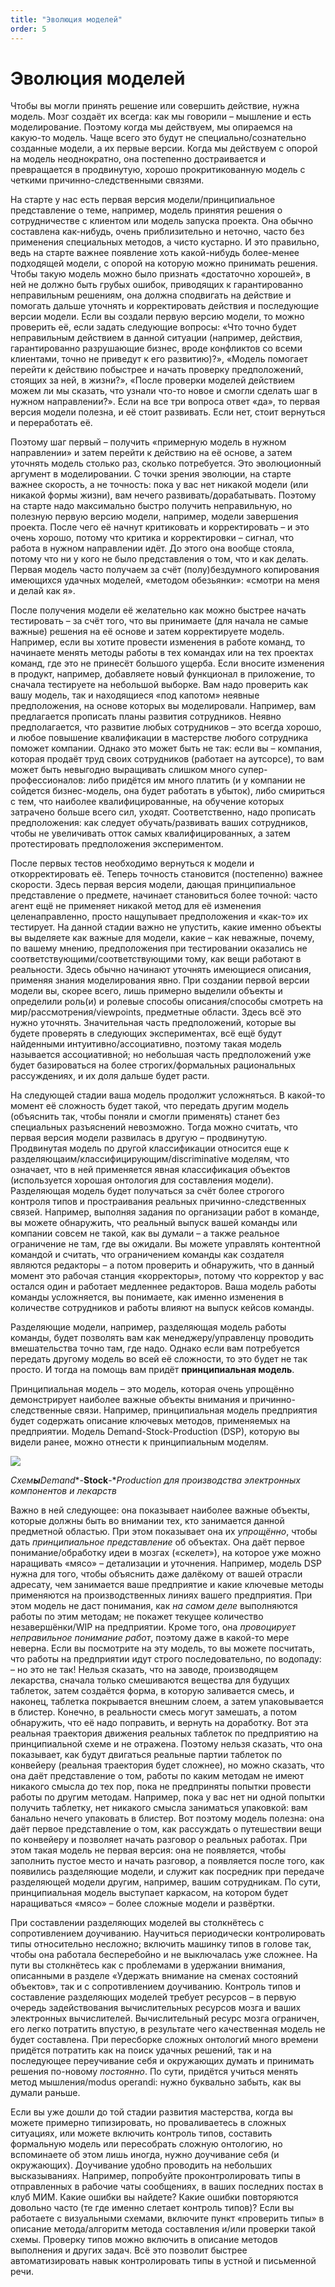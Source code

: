 ```yaml
---
title: "Эволюция моделей"
order: 5
---
```


# Эволюция моделей

Чтобы вы могли принять решение или совершить действие, нужна модель. Мозг создаёт их всегда: как мы говорили – мышление и есть моделирование. Поэтому когда мы действуем, мы опираемся на какую-то модель. Чаще всего это будут не специально/сознательно созданные модели, а их первые версии. Когда мы действуем с опорой на модель неоднократно, она постепенно достраивается и превращается в продвинутую, хорошо прокритикованную модель с четкими причинно-следственными связями.

На старте у нас есть первая версия модели/принципиальное представление о теме, например, модель принятия решения о сотрудничестве с клиентом или модель запуска проекта. Она обычно составлена как-нибудь, очень приблизительно и неточно, часто без применения специальных методов, а чисто кустарно. И это правильно, ведь на старте важнее появление хоть какой-нибудь более-менее подходящей модели, с опорой на которую можно принимать решения. Чтобы такую модель можно было признать «достаточно хорошей», в ней не должно быть грубых ошибок, приводящих к гарантированно неправильным решениям, она должна сподвигать на действие и помогать дальше уточнять и корректировать действия и последующие версии модели. Если вы создали первую версию модели, то можно проверить её, если задать следующие вопросы: «Что точно будет неправильным действием в данной ситуации (например, действия, гарантированно разрушающие бизнес, вроде конфликтов со всеми клиентами, точно не приведут к его развитию)?», «Модель помогает перейти к действию побыстрее и начать проверку предположений, стоящих за ней, в жизни?», «После проверки моделей действием можем ли мы сказать, что узнали что-то новое и смогли сделать шаг в нужном направлении?». Если на все три вопроса ответ «да», то первая версия модели полезна, и её стоит развивать. Если нет, стоит вернуться и переработать её.

Поэтому шаг первый – получить «примерную модель в нужном направлении» и затем перейти к действию на её основе, а затем уточнять модель столько раз, сколько потребуется. Это эволюционный аргумент в моделировании. С точки зрения эволюции, на старте важнее скорость, а не точность: пока у вас нет никакой модели (или никакой формы жизни), вам нечего развивать/дорабатывать. Поэтому на старте надо максимально быстро получить неправильную, но полезную первую версию модели, например, модели завершения проекта. После чего её начнут критиковать и корректировать – и это очень хорошо, потому что критика и корректировки – сигнал, что работа в нужном направлении идёт. До этого она вообще стояла, потому что ни у кого не было представления о том, что и как делать. Первая модель часто получаем за счёт (полу)бездумного копирования имеющихся удачных моделей, «методом обезьянки»: «смотри на меня и делай как я».

После получения модели её желательно как можно быстрее начать тестировать – за счёт того, что вы принимаете (для начала не самые важные) решения на её основе и затем корректируете модель. Например, если вы хотите провести изменения в работе команд, то начинаете менять методы работы в тех командах или на тех проектах команд, где это не принесёт большого ущерба. Если вносите изменения в продукт, например, добавляете новый функционал в приложение, то сначала тестируете на небольшой выборке. Вам надо проверить как вашу модель, так и находящиеся «под капотом» неявные предположения, на основе которых вы моделировали. Например, вам предлагается прописать планы развития сотрудников. Неявно предполагается, что развитие любых сотрудников – это всегда хорошо, и любое повышение квалификации в мастерстве любого сотрудника поможет компании. Однако это может быть не так: если вы – компания, которая продаёт труд своих сотрудников (работает на аутсорсе), то вам может быть невыгодно выращивать слишком много супер-профессионалов: либо придётся им много платить (и у компании не сойдется бизнес-модель, она будет работать в убыток), либо смириться с тем, что наиболее квалифицированные, на обучение которых затрачено больше всего сил, уходят. Соответственно, надо прописать предположения: как следует обучать/развивать ваших сотрудников, чтобы не увеличивать отток самых квалифицированных, а затем протестировать предположения экспериментом.

После первых тестов необходимо вернуться к модели и откорректировать её. Теперь точность становится (постепенно) важнее скорости. Здесь первая версия модели, дающая принципиальное представление о предмете, начинает становиться более точной: часто агент ещё не применяет никакой метод для её изменения целенаправленно, просто нащупывает предположения и «как-то» их тестирует. На данной стадии важно не упустить, какие именно объекты вы выделяете как важные для модели, какие – как неважные, почему, по вашему мнению, предположения при тестировании оказались не соответствующими/соответствующими тому, как вещи работают в реальности. Здесь обычно начинают уточнять имеющиеся описания, применяя знания моделирования явно. При создании первой версии модели вы, скорее всего, лишь примерно выделили объекты и определили роль(и) и ролевые способы описания/способы смотреть на мир/рассмотрения/viewpoints, предметные области. Здесь всё это нужно уточнять. Значительная часть предположений, которые вы будете проверять в следующих экспериментах, всё ещё будут найденными интуитивно/ассоциативно, поэтому такая модель называется ассоциативной; но небольшая часть предположений уже будет базироваться на более строгих/формальных рациональных рассуждениях, и их доля дальше будет расти.

На следующей стадии ваша модель продолжит усложняться. В какой-то момент её сложность будет такой, что передать другим модель (объяснить так, чтобы поняли и смогли применять) станет без специальных разъяснений невозможно. Тогда можно считать, что первая версия модели развилась в другую – продвинутую. Продвинутая модель по другой классификации относится еще к разделяющаим/классифицирующим/discriminative моделям, что означает, что в ней применяется явная классификация объектов (используется хорошая онтология для составления модели). Разделяющая модель будет получаться за счёт более строгого контроля типов и простраивания реальных причинно-следственных связей. Например, выполняя задания по организации работ в команде, вы можете обнаружить, что реальный выпуск вашей команды или компании совсем не такой, как вы думали – а также реальное ограничение не там, где вы ожидали. Вы можете управлять контентной командой и считать, что ограничением команды как создателя являются редакторы – а потом проверить и обнаружить, что в данный момент это рабочая станция «корректоры», потому что корректор у вас остался один и работает медленнее редакторов. Ваша модель работы команды усложняется, вы понимаете, как именно изменения в количестве сотрудников и работы влияют на выпуск кейсов команды.

Разделяющие модели, например, разделяющая модель работы команды, будет позволять вам как менеджеру/управленцу проводить вмешательства точно там, где надо. Однако если вам потребуется передать другому модель во всей её сложности, то это будет не так просто. И тогда на помощь вам придёт **принципиальная модель**.

Принципиальная модель – это модель, которая очень упрощённо демонстрирует наиболее важные объекты внимания и причинно-следственные связи. Например, принципиальная модель предприятия будет содержать описание ключевых методов, применяемых на предприятии. Модель Demand-Stock-Production (DSP), которую вы видели ранее, можно отнести к принципиальным моделям.

![](/ru/professional/rational-work/75.png)

*Схем**ы**Demand**-**Stock**-**Production* *для производства электронных компонентов и лекарств*

Важно в ней следующее: она показывает наиболее важные объекты, которые должны быть во внимании тех, кто занимается данной предметной областью. При этом показывает она их *упрощённо*, чтобы дать *принципиальное представление* об объектах. Она даёт первое понимание/обработку идеи в мозгах («скелет»), на которое уже можно наращивать «мясо» – детализации и уточнения. Например, модель DSP нужна для того, чтобы объяснить даже далёкому от вашей отрасли адресату, чем занимается ваше предприятие и какие ключевые методы применяются на производственных линиях вашего предприятия. При этом модель не даст понимания, как *на самом деле* выполняются работы по этим методам; не покажет текущее количество незавершёнки/WIP на предприятии. Кроме того, она *провоцирует неправильное понимание работ*, поэтому даже в какой-то мере неверна. Если вы посмотрите на эту модель, то вы можете посчитать, что работы на предприятии идут строго последовательно, по водопаду: – но это не так! Нельзя сказать, что на заводе, производящем лекарства, сначала только смешиваются вещества для будущих таблеток, затем создаётся форма, в которую заливается смесь, и наконец, таблетка покрывается внешним слоем, а затем упаковывается в блистер. Конечно, в реальности смесь могут замешать, а потом обнаружить, что её надо поправить, и вернуть на доработку. Вот эта реальная траектория движения реальных таблеток по предприятию на принципиальной схеме и не отражена. Поэтому нельзя сказать, что она показывает, как будут двигаться реальные партии таблеток по конвейеру (реальная траектория будет сложнее), но можно сказать, что она даёт представление о том, работы по каким методам не имеют никакого смысла до тех пор, пока не предприняты попытки провести работы по другим методам. Например, пока у вас нет ни одной попытки получить таблетку, нет никакого смысла заниматься упаковкой: вам банально нечего упаковать в блистер. Вот поэтому модель полезна: она даёт первое представление о том, как рассуждать о путешествии вещи по конвейеру и позволяет начать разговор о реальных работах. При этом такая модель не первая версия: она не появляется, чтобы заполнить пустое место и начать разговор, а появляется после того, как появились разделяющие модели, и служит как посредник при передаче разделяющей модели другим, например, вашим сотрудникам. По сути, принципиальная модель выступает каркасом, на котором будет наращиваться «мясо» – более сложные модели и развёртки.

При составлении разделяющих моделей вы столкнётесь с сопротивлением доучиванию. Научиться периодически контролировать типы относительно несложно; включить машинку типов в голове так, чтобы она работала бесперебойно и не выключалась уже сложнее. На пути вы столкнётесь как с проблемами в удержании внимания, описанными в разделе «Удержать внимание на сменах состояний объектов», так и с сопротивлением доучиванию. Контроль типов и составление разделяющих моделей требует ресурсов – в первую очередь задействования вычислительных ресурсов мозга и ваших электронных вычислителей. Вычислительный ресурс мозга ограничен, его легко потратить впустую, в результате чего качественная модель не будет составлена. При пересборке сложных онтологий много времени придётся потратить как на поиск удачных решений, так и на последующее переучивание себя и окружающих думать и принимать решения по-новому *постоянно*. По сути, придётся учиться менять метод мышления/modus operandi: нужно буквально забыть, как вы думали раньше.

Если вы уже дошли до той стадии развития мастерства, когда вы можете примерно типизировать, но проваливаетесь в сложных ситуациях, или можете включить контроль типов, составить формальную модель или пересобрать сложную онтологию, но вспоминаете об этом лишь иногда, нужно доучивание себя (и окружающих). Доучивание удобно проводить на небольших высказываниях. Например, попробуйте проконтролировать типы в отправленных в рабочие чаты сообщениях, в ваших последних постах в клуб МИМ. Какие ошибки вы найдете? Какие ошибки повторяются довольно часто (те где именно слетает контроль типов)? Если вы работаете с визуальными схемами, включите пункт «проверить типы» в описание метода/алгоритм метода составления и/или проверки такой схемы. Проверку типов можно включить в описание методов выполнения и других задач. Всё это позволит быстрее автоматизировать навык контролировать типы в устной и письменной речи.